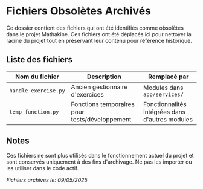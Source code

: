 # Fichiers Obsolètes Archivés

Ce dossier contient des fichiers qui ont été identifiés comme obsolètes dans le projet Mathakine. Ces fichiers ont été déplacés ici pour nettoyer la racine du projet tout en préservant leur contenu pour référence historique.

## Liste des fichiers

| Nom du fichier | Description | Remplacé par |
|----------------|-------------|--------------|
| `handle_exercise.py` | Ancien gestionnaire d'exercices | Modules dans `app/services/` |
| `temp_function.py` | Fonctions temporaires pour tests/développement | Fonctionnalités intégrées dans d'autres modules |

## Notes

Ces fichiers ne sont plus utilisés dans le fonctionnement actuel du projet et sont conservés uniquement à des fins d'archivage. Ne pas les importer ou les utiliser dans le code actif.

*Fichiers archivés le: 09/05/2025* 